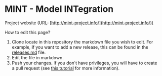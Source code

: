# MINT - Model INTegration

Project website (URL: [http://mint-project.info/](http://mint-project.info/))

How to edit this  page?

1. Clone locate in this repository the markdown file you wish to edit. For example, if you want to add a new release, this can be found in the [releases.md](https://github.com/KnowledgeCaptureAndDiscovery/MINT/blob/master/releases.md) file. 
2. Edit the file in markdown.
3. Push your changes. If you don't have privileges, you will have to create a pull request (see [this tutorial](https://help.github.com/es/desktop/contributing-to-projects/creating-an-issue-or-pull-request#creating-a-new-pull-request) for more information).
